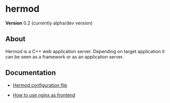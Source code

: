 # hermod #

**Version** 0.2 (currently alpha/dev version)

## About ##

Hermod is a C++ web application server. Depending on target application it can
be seen as a framework or as an application server.

## Documentation ##

* [Hermod configuration file](doc/config_file.md)

* [How to use nginx as frontend](doc/nginx.md)
